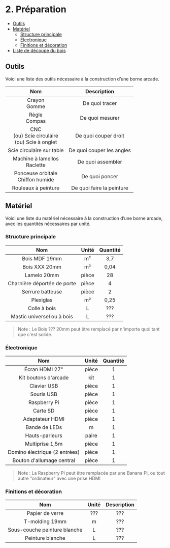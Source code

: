 # 2. Préparation
- [Outils](#outils)
- [Matériel](#mat-riel)
  * [Structure principale](#structure-principale)
  * [Électronique](#-lectronique)
  * [Finitions et décoration](#finitions-et-d-coration)
- [Liste de découpe du bois](#liste-de-d-coupe-du-bois)

## Outils
Voici une liste des outils nécessaire à la construction d’une borne arcade.

| Nom | Description |
|:---:|:---:|
| Crayon<br/>Gomme | De quoi tracer |
| Règle<br/>Compas | De quoi mesurer |
| CNC<br/>(ou) Scie circulaire<br/>(ou) Scie à onglet | De quoi couper droit |
| Scie circulaire sur table | De quoi couper les angles |
| Machine à lamellos<br/>Raclette | De quoi assembler |
| Ponceuse orbitale<br/>Chiffon humide | De quoi poncer |
| Rouleaux à peinture | De quoi faire la peinture |

## Matériel
Voici une liste du matériel nécessaire à la construction d’une borne arcade, avec les quantités nécessaires par unité.

### Structure principale
| Nom | Unité | Quantité |
|:---:|:---:|:---:|
| Bois MDF 19mm | m² | 3,7 |
| Bois XXX 20mm | m² | 0,04 |
| Lamelo 20mm | pièce | 28 |
| Charnière déportée de porte | pièce | 4 |
| Serrure batteuse | pièce | 2 |
| Plexiglas | m² | 0,25 |
| Colle à bois | L | ??? |
| Mastic universel ou à bois | L | ??? |

> Note :  Le Bois ??? 20mm peut être remplacé par n'importe quoi tant que c'est solide.

### Électronique
| Nom | Unité | Quantité |
|:---:|:---:|:---:|
| Écran HDMI 27" | pièce | 1 |
| Kit boutons d'arcade | kit | 1 |
| Clavier USB | pièce | 1 |
| Souris USB | pièce | 1 |
| Raspberry Pi | pièce | 1 |
| Carte SD | pièce | 1 |
| Adaptateur HDMI | pièce | 1 |
| Bande de LEDs  | m | 1 |
| Hauts-parleurs | paire | 1 |
| Multiprise 1,5m | pièce | 1 |
| Domino électrique (2 entrées) | pièce | 1 |
| Bouton d'allumage central | pièce | 1 |

> Note : La Raspberry Pi peut être remplacée par une Banana Pi, ou tout autre "ordinateur" avec une prise HDMI

### Finitions et décoration
| Nom | Unité | Description |
|:---:|:---:|:---:|
| Papier de verre | ??? | ??? |
| T-molding 19mm | m | ??? |
| Sous-couche peinture blanche | L | ??? |
| Peinture blanche | L | ??? |
